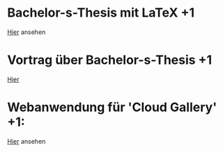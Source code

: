 # Bachelor-s-Thesis mit LaTeX +1

[Hier](Bachelor-Thesis.pdf) ansehen

# Vortrag über Bachelor-s-Thesis +1

[Hier](BA_Talk/test.pdf)

# Webanwendung für 'Cloud Gallery' +1:

[Hier](http://angular-photographicalbummgm.herokuapp.com/#/login) ansehen

